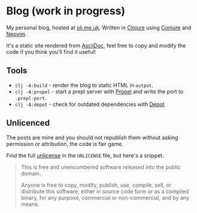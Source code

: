 # Blog (work in progress)

My personal blog, hosted at [oli.me.uk][blog]. Written in [Clojure][] using [Conjure][] and [Neovim][].

It's a static site rendered from [AsciiDoc][], feel free to copy and modify the code if you think you'll find it useful!

## Tools

 * `clj -A:build` - render the blog to static HTML in `output`.
 * `clj -A:propel` - start a prepl server with [Propel][] and write the port to `.prepl-port`.
 * `clj -A:depot` - check for outdated dependencies with [Depot][].

## Unlicenced

The posts are mine and you should not republish them without asking permission or attribution, the code is fair game.

Find the full [unlicense][] in the `UNLICENSE` file, but here's a snippet.

>This is free and unencumbered software released into the public domain.
>
>Anyone is free to copy, modify, publish, use, compile, sell, or distribute this software, either in source code form or as a compiled binary, for any purpose, commercial or non-commercial, and by any means.

[unlicense]: http://unlicense.org/
[clojure]: https://clojure.org/
[conjure]: https://github.com/Olical/conjure
[neovim]: https://neovim.io/
[blog]: https://oli.me.uk
[propel]: https://github.com/Olical/propel
[depot]: https://github.com/Olical/depot
[asciidoc]: http://asciidoc.org/
